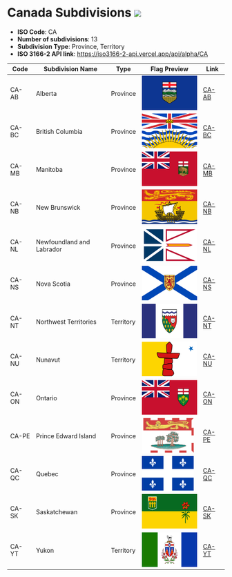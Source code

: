 # Canada Subdivisions ![](https://flagcdn.com/h40/ca.png)

- **ISO Code**: CA
- **Number of subdivisions**: 13
- **Subdivision Type**: Province, Territory
- **ISO 3166-2 API link**: https://iso3166-2-api.vercel.app/api/alpha/CA

| Code  | Subdivision Name         | Type | Flag Preview | Link |
|-------|--------------------------|--------------| -------------- |----------|
| CA-AB | Alberta | Province | <img src='https://raw.githubusercontent.com/amckenna41/iso3166-flag-icons/main/iso3166-2-icons/CA/CA-AB.svg' height='80'> | [CA-AB](https://github.com/amckenna41/iso3166-flag-icons/blob/main/iso3166-2-icons/CA/CA-AB.svg) |
| CA-BC | British Columbia | Province | <img src='https://raw.githubusercontent.com/amckenna41/iso3166-flag-icons/main/iso3166-2-icons/CA/CA-BC.svg' height='80'> | [CA-BC](https://github.com/amckenna41/iso3166-flag-icons/blob/main/iso3166-2-icons/CA/CA-BC.svg) |
| CA-MB | Manitoba | Province | <img src='https://raw.githubusercontent.com/amckenna41/iso3166-flag-icons/main/iso3166-2-icons/CA/CA-MB.svg' height='80'> | [CA-MB](https://github.com/amckenna41/iso3166-flag-icons/blob/main/iso3166-2-icons/CA/CA-MB.svg) |
| CA-NB | New Brunswick | Province | <img src='https://raw.githubusercontent.com/amckenna41/iso3166-flag-icons/main/iso3166-2-icons/CA/CA-NB.svg' height='80'> | [CA-NB](https://github.com/amckenna41/iso3166-flag-icons/blob/main/iso3166-2-icons/CA/CA-NB.svg) |
| CA-NL | Newfoundland and Labrador | Province | <img src='https://raw.githubusercontent.com/amckenna41/iso3166-flag-icons/main/iso3166-2-icons/CA/CA-NL.svg' height='80'> | [CA-NL](https://github.com/amckenna41/iso3166-flag-icons/blob/main/iso3166-2-icons/CA/CA-NL.svg) |
| CA-NS | Nova Scotia | Province | <img src='https://raw.githubusercontent.com/amckenna41/iso3166-flag-icons/main/iso3166-2-icons/CA/CA-NS.svg' height='80'> | [CA-NS](https://github.com/amckenna41/iso3166-flag-icons/blob/main/iso3166-2-icons/CA/CA-NS.svg) |
| CA-NT | Northwest Territories | Territory | <img src='https://raw.githubusercontent.com/amckenna41/iso3166-flag-icons/main/iso3166-2-icons/CA/CA-NT.svg' height='80'> | [CA-NT](https://github.com/amckenna41/iso3166-flag-icons/blob/main/iso3166-2-icons/CA/CA-NT.svg) |
| CA-NU | Nunavut | Territory | <img src='https://raw.githubusercontent.com/amckenna41/iso3166-flag-icons/main/iso3166-2-icons/CA/CA-NU.svg' height='80'> | [CA-NU](https://github.com/amckenna41/iso3166-flag-icons/blob/main/iso3166-2-icons/CA/CA-NU.svg) |
| CA-ON | Ontario | Province | <img src='https://raw.githubusercontent.com/amckenna41/iso3166-flag-icons/main/iso3166-2-icons/CA/CA-ON.svg' height='80'> | [CA-ON](https://github.com/amckenna41/iso3166-flag-icons/blob/main/iso3166-2-icons/CA/CA-ON.svg) |
| CA-PE | Prince Edward Island | Province | <img src='https://raw.githubusercontent.com/amckenna41/iso3166-flag-icons/main/iso3166-2-icons/CA/CA-PE.svg' height='80'> | [CA-PE](https://github.com/amckenna41/iso3166-flag-icons/blob/main/iso3166-2-icons/CA/CA-PE.svg) |
| CA-QC | Quebec | Province | <img src='https://raw.githubusercontent.com/amckenna41/iso3166-flag-icons/main/iso3166-2-icons/CA/CA-QC.svg' height='80'> | [CA-QC](https://github.com/amckenna41/iso3166-flag-icons/blob/main/iso3166-2-icons/CA/CA-QC.svg) |
| CA-SK | Saskatchewan | Province | <img src='https://raw.githubusercontent.com/amckenna41/iso3166-flag-icons/main/iso3166-2-icons/CA/CA-SK.svg' height='80'> | [CA-SK](https://github.com/amckenna41/iso3166-flag-icons/blob/main/iso3166-2-icons/CA/CA-SK.svg) |
| CA-YT | Yukon | Territory | <img src='https://raw.githubusercontent.com/amckenna41/iso3166-flag-icons/main/iso3166-2-icons/CA/CA-YT.svg' height='80'> | [CA-YT](https://github.com/amckenna41/iso3166-flag-icons/blob/main/iso3166-2-icons/CA/CA-YT.svg) |
